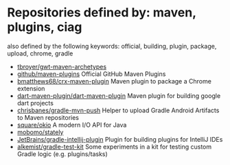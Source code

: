 # Repositories defined by: maven, plugins, ciag

also defined by the following keywords: official, building, plugin, package, upload, chrome, gradle

- [tbroyer/gwt-maven-archetypes](https://github.com/tbroyer/gwt-maven-archetypes)
- [github/maven-plugins](https://github.com/github/maven-plugins)
  Official GitHub Maven Plugins
- [bmatthews68/crx-maven-plugin](https://github.com/bmatthews68/crx-maven-plugin)
  Maven plugin to package a Chrome extension
- [dart-maven-plugin/dart-maven-plugin](https://github.com/dart-maven-plugin/dart-maven-plugin)
  Maven plugin for building google dart projects
- [chrisbanes/gradle-mvn-push](https://github.com/chrisbanes/gradle-mvn-push)
  Helper to upload Gradle Android Artifacts to Maven repositories
- [square/okio](https://github.com/square/okio)
  A modern I/O API for Java
- [mobomo/stately](https://github.com/mobomo/stately)
- [JetBrains/gradle-intellij-plugin](https://github.com/JetBrains/gradle-intellij-plugin)
  Plugin for building plugins for IntelliJ IDEs
- [alkemist/gradle-test-kit](https://github.com/alkemist/gradle-test-kit)
  Some experiments in a kit for testing custom Gradle logic (e.g. plugins/tasks)

